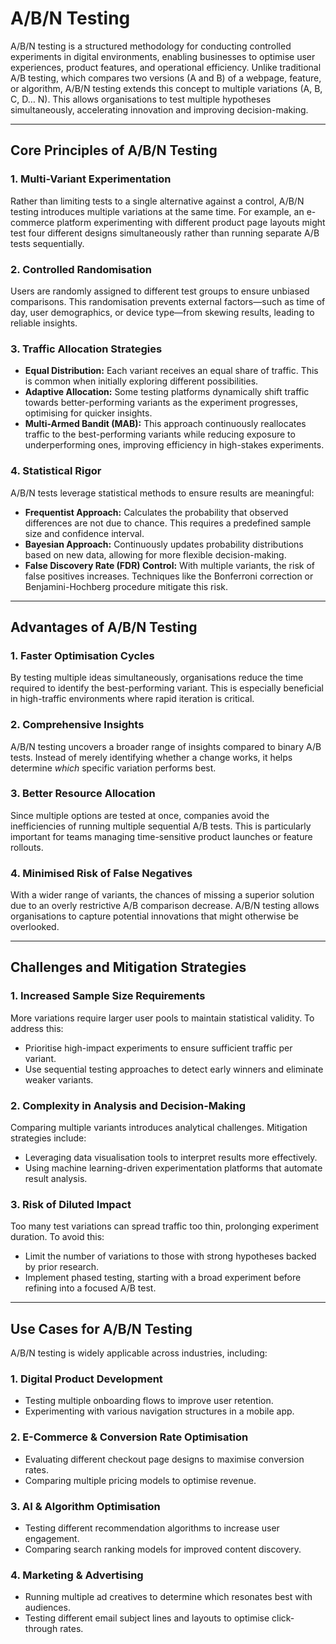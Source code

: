 # A/B/N Testing

A/B/N testing is a structured methodology for conducting controlled experiments in digital environments, enabling businesses to optimise user experiences, product features, and operational efficiency. Unlike traditional A/B testing, which compares two versions (A and B) of a webpage, feature, or algorithm, A/B/N testing extends this concept to multiple variations (A, B, C, D… N). This allows organisations to test multiple hypotheses simultaneously, accelerating innovation and improving decision-making.

---

## **Core Principles of A/B/N Testing**

### 1. **Multi-Variant Experimentation**

Rather than limiting tests to a single alternative against a control, A/B/N testing introduces multiple variations at the same time. For example, an e-commerce platform experimenting with different product page layouts might test four different designs simultaneously rather than running separate A/B tests sequentially.

### 2. **Controlled Randomisation**

Users are randomly assigned to different test groups to ensure unbiased comparisons. This randomisation prevents external factors—such as time of day, user demographics, or device type—from skewing results, leading to reliable insights.

### 3. **Traffic Allocation Strategies**

- **Equal Distribution:** Each variant receives an equal share of traffic. This is common when initially exploring different possibilities.
- **Adaptive Allocation:** Some testing platforms dynamically shift traffic towards better-performing variants as the experiment progresses, optimising for quicker insights.
- **Multi-Armed Bandit (MAB):** This approach continuously reallocates traffic to the best-performing variants while reducing exposure to underperforming ones, improving efficiency in high-stakes experiments.

### 4. **Statistical Rigor**

A/B/N tests leverage statistical methods to ensure results are meaningful:

- **Frequentist Approach:** Calculates the probability that observed differences are not due to chance. This requires a predefined sample size and confidence interval.
- **Bayesian Approach:** Continuously updates probability distributions based on new data, allowing for more flexible decision-making.
- **False Discovery Rate (FDR) Control:** With multiple variants, the risk of false positives increases. Techniques like the Bonferroni correction or Benjamini-Hochberg procedure mitigate this risk.

---

## **Advantages of A/B/N Testing**

### **1. Faster Optimisation Cycles**

By testing multiple ideas simultaneously, organisations reduce the time required to identify the best-performing variant. This is especially beneficial in high-traffic environments where rapid iteration is critical.

### **2. Comprehensive Insights**

A/B/N testing uncovers a broader range of insights compared to binary A/B tests. Instead of merely identifying whether a change works, it helps determine _which_ specific variation performs best.

### **3. Better Resource Allocation**

Since multiple options are tested at once, companies avoid the inefficiencies of running multiple sequential A/B tests. This is particularly important for teams managing time-sensitive product launches or feature rollouts.

### **4. Minimised Risk of False Negatives**

With a wider range of variants, the chances of missing a superior solution due to an overly restrictive A/B comparison decrease. A/B/N testing allows organisations to capture potential innovations that might otherwise be overlooked.

---

## **Challenges and Mitigation Strategies**

### **1. Increased Sample Size Requirements**

More variations require larger user pools to maintain statistical validity. To address this:

- Prioritise high-impact experiments to ensure sufficient traffic per variant.
- Use sequential testing approaches to detect early winners and eliminate weaker variants.

### **2. Complexity in Analysis and Decision-Making**

Comparing multiple variants introduces analytical challenges. Mitigation strategies include:

- Leveraging data visualisation tools to interpret results more effectively.
- Using machine learning-driven experimentation platforms that automate result analysis.

### **3. Risk of Diluted Impact**

Too many test variations can spread traffic too thin, prolonging experiment duration. To avoid this:

- Limit the number of variations to those with strong hypotheses backed by prior research.
- Implement phased testing, starting with a broad experiment before refining into a focused A/B test.

---

## **Use Cases for A/B/N Testing**

A/B/N testing is widely applicable across industries, including:

### **1. Digital Product Development**

- Testing multiple onboarding flows to improve user retention.
- Experimenting with various navigation structures in a mobile app.

### **2. E-Commerce & Conversion Rate Optimisation**

- Evaluating different checkout page designs to maximise conversion rates.
- Comparing multiple pricing models to optimise revenue.

### **3. AI & Algorithm Optimisation**

- Testing different recommendation algorithms to increase user engagement.
- Comparing search ranking models for improved content discovery.

### **4. Marketing & Advertising**

- Running multiple ad creatives to determine which resonates best with audiences.
- Testing different email subject lines and layouts to optimise click-through rates.
